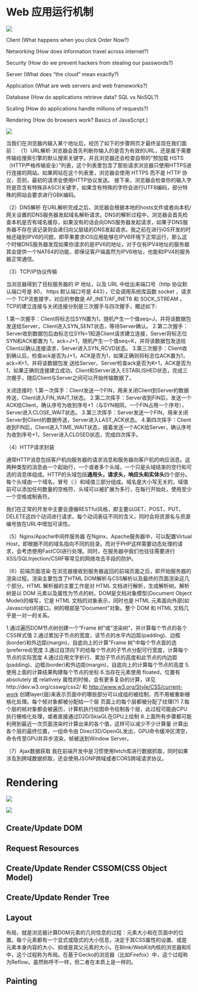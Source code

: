 
# Web 应用运行机制


![](https://hacks.mozilla.org/files/2017/10/01-768x459.png)


Client (What happens when you click Order Now?)

Networking (How does information travel across internet?)

Security (How do we prevent hackers from stealing our passwords?)

Server (What does “the cloud” mean exactly?)

Application (What are web servers and web frameworks?)

Database (How do applications retrieve data? SQL vs NoSQL?)

Scaling (How do applications handle millions of requests?)

Rendering (How do browsers work? Basics of JavaScript.)



![](https://cdn-images-1.medium.com/max/2000/1*FjnCt0TCWaxY91E0WQq2DQ.png)



当我们在浏览器内输入某个地址后，经历了如下的步骤网页才最终呈现在我们面前：
（1）URL解析
浏览器会首先判断你输入的是否为有效的URL，还是属于需要传输给搜索引擎的默认搜索关键字。并且浏览器还会检查自带的“预加载 HSTS（HTTP严格传输安全）”列表，这个列表里包含了那些请求浏览器只使用HTTPS进行连接的网站。如果网站在这个列表里，浏览器会使用 HTTPS 而不是 HTTP 协议，否则，最初的请求会使用HTTP协议发送。
接下来，浏览器会检查你的输入字符是否含有特殊非ASCII关键字，如果含有特殊的字符会进行UTF8编码，部分特殊的网站会要求进行GBK编码。


（2）DNS解析
在URL解析完成之后，浏览器会根据本地的hosts文件或者向本机/网关设置的DNS服务器发起域名解析请求。DNS的解析过程中，浏览器会首先检查本机是否有域名缓存，如果没有的话会向DNS服务器发起请求，如果子DNS服务器不存在该记录则会递归向父层级的DNS发起请求。我之前在进行iOS开发的时候还碰到IPV6的问题，即苹果要求iOS应用能够在IPV6环境下正常运行，那么这个时候DNS服务器发现如果你请求的是IPV6的地址，对于仅有IPV4地址的服务器其会提供一个NAT64的功能，即保证客户端虽然为IPV6地址，也能和IPV4的服务器正常通信。


（3）TCP/IP协议传输

当浏览器得到了目标服务器的 IP 地址，以及 URL 中给出来端口号（http 协议默认端口号是 80， https 默认端口号是 443），它会调用系统库函数 socket ，请求一个 TCP流套接字，对应的参数是 AF_INET/AF_INET6 和 SOCK_STREAM 。TCP的建立连接与关闭连接分别是三次握手与四次握手，概述如下:

1.第一次握手：Client将标志位SYN置为1，随机产生一个值seq=J，并将该数据包发送给Server，Client进入SYN_SENT状态，等待Server确认。
2.第二次握手：Server收到数据包后由标志位SYN=1知道Client请求建立连接，Server将标志位SYN和ACK都置为 1，ack=J+1，随机产生一个值seq=K，并将该数据包发送给Client以确认连接请求，Server进入SYN_RCVD状态。
3.第三次握手：Client收到确认后，检查ack是否为J+1，ACK是否为1，如果正确则将标志位ACK置为1，ack=K+1，并将该数据包发 送给Server，Server检查ack是否为K+1，ACK是否为1，如果正确则连接建立成功，Client和Server进入 ESTABLISHED状态，完成三次握手，随后Client与Server之间可以开始传输数据了。



关闭连接时:
1.第一次挥手：Client发送一个FIN，用来关闭Client到Server的数据传送，Client进入FIN_WAIT_1状态。
2.第二次挥手：Server收到FIN后，发送一个ACK给Client，确认序号为收到序号+1（与SYN相同，一个FIN占用一个序号），Server进入CLOSE_WAIT状态。
3.第三次挥手：Server发送一个FIN，用来关闭Server到Client的数据传送，Server进入LAST_ACK状态。
4.第四次挥手：Client收到FIN后，Client进入TIME_WAIT状态，接着发送一个ACK给Server，确认序号为收到序号+1，Server进入CLOSED状态，完成四次挥手。





（4）HTTP请求封装


通常HTTP消息包括客户机向服务器的请求消息和服务器向客户机的响应消息。这两种类型的消息由一个起始行，一个或者多个头域，一个只是头域结束的空行和可选的消息体组成。HTTP的头域包括**通用头，请求头，响应头和实体头**四个部分。每个头域由一个域名，冒号（:）和域值三部分组成。域名是大小写无关的，域值前可以添加任何数量的空格符，头域可以被扩展为多行，在每行开始处，使用至少一个空格或制表符。

我们在正常的开发中主要会遵循RESTful风格，即主要以GET、POST、PUT、DELETE这四个动词进行请求，每个动词表征不同的含义，同时会将资源名与资源编号放在URL中增加可读性。


（5）Nginx/Apache中间件服务器
在Nginx、Apache服务器中，可以配置Virtual Host，即根据不同的域名指向不同的目录。而对于PHP这样需要动态处理的请求，会考虑使用FastCGI进行处理。同时，在服务器中我们也往往需要进行XSS/SQLInjection/CSRF等常见的网络攻击手段的防护。


（6）前端页面渲染
在浏览器接收到服务器返回的前端页面之后，即开始服务器的渲染过程。渲染主要包含了HTML DOM解析与CSS解析以及最终的页面渲染这几个部分。HTML 解析器的主要工作是对 HTML 文档进行解析，生成解析树。解析树是以 DOM 元素以及属性为节点的树。DOM是文档对象模型(Document Object Model)的缩写，它是 HTML 文档的对象表示，同时也是 HTML 元素面向外部(如Javascript)的接口。树的根部是"Document"对象。整个 DOM 和 HTML 文档几乎是一对一的关系。

1.通过遍历DOM节点树创建一个“Frame 树”或“渲染树”，并计算每个节点的各个CSS样式值
2.通过累加子节点的宽度，该节点的水平内边距(padding)、边框(border)和外边距(margin)，自底向上的计算"Frame 树"中每个节点首的选(preferred)宽度
3.通过自顶向下的给每个节点的子节点分配可行宽度，计算每个节点的实际宽度
4.通过应用文字折行、累加子节点的高度和此节点的内边距(padding)、边框(border)和外边距(margin)，自底向上的计算每个节点的高度
5.使用上面的计算结果构建每个节点的坐标
6.当存在元素使用 floated，位置有 absolutely 或 relatively 属性的时候，会有更多复杂的计算，详见http://dev.w3.org/csswg/css2/ 和 http://www.w3.org/Style/CSS/current-work
创建layer(层)来表示页面中的哪些部分可以成组的被绘制，而不用被重新栅格化处理。每个帧对象都被分配给一个层
页面上的每个层都被分配了纹理(?)
7.每个层的帧对象都会被遍历，计算机执行绘图命令绘制各个层，此过程可能由CPU执行栅格化处理，或者直接通过D2D/SkiaGL在GPU上绘制
8.上面所有步骤都可能利用到最近一次页面渲染时计算出来的各个值，这样可以减少不少计算量
计算出各个层的最终位置，一组命令由 Direct3D/OpenGL发出，GPU命令缓冲区清空，命令传至GPU并异步渲染，帧被送到Window Server。




（7）Ajax数据获取
我在前端开发中是习惯使用fetch库进行数据抓取，同时如果涉及到跨域数据抓取，还会使用JSONP跨域或者CORS跨域请求协议。




# Rendering
![](https://coding.net/u/hoteam/p/Cache/git/raw/master/2016/6/4/56A2BDBE-4ABE-4269-B961-2BB1EA253F48.png)




![](http://delai.me/code/content/images/2016/01/render-tree-construction.png)


## Create/Update DOM
## Request Resources
## Create/Update Render CSSOM(CSS Object Model)
## Create/Update Render Tree

## Layout
布局，就是浏览器计算DOM元素的几何信息的过程：元素大小和在页面中的位置。每个元素都有一个显式或隐式的大小信息，决定于其CSS属性的设置、或是元素本身内容的大小、抑或是其父元素的大小。在Blink/WebKit内核的浏览器和IE中，这个过程称为布局。在基于Gecko的浏览器（比如Firefox）中，这个过程称为Reflow。虽然称呼不一样，但二者在本质上是一样的。
## Painting





 